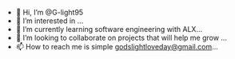 - 👋 Hi, I’m @G-light95
- 👀 I’m interested in ...
- 🌱 I’m currently learning software engineering with ALX...
- 💞️ I’m looking to collaborate on projects that will help me grow ...
- 📫 How to reach me is simple godslightloveday@gmail.com...

<!---
G-light95/G-light95 is a ✨ special ✨ repository because its `README.md` (this file) appears on your GitHub profile.
You can click the Preview link to take a look at your changes.
--->
